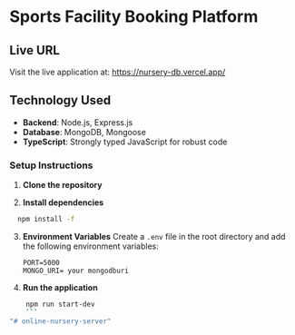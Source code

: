 # Sports Facility Booking Platform

## Live URL

Visit the live application at: https://nursery-db.vercel.app/

## Technology Used

- **Backend**: Node.js, Express.js
- **Database**: MongoDB, Mongoose
- **TypeScript**: Strongly typed JavaScript for robust code

### Setup Instructions

1. **Clone the repository**

2. **Install dependencies**

```bash
  npm install -f
```

3. **Environment Variables**
   Create a `.env` file in the root directory and add the following environment variables:

   ```
   PORT=5000
   MONGO_URI= your mongodburi
   ```

4. **Run the application**

````bash
    npm run start-dev
    ```
"# online-nursery-server"
````
